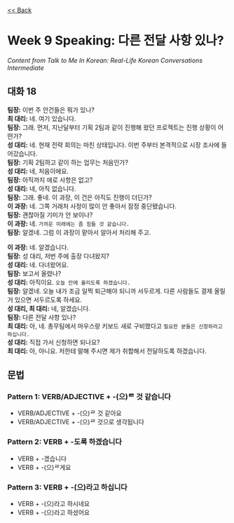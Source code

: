 [<< Back](index.md)

# Week 9 Speaking: 다른 전달 사항 있나?
*Content from Talk to Me In Korean: Real-Life Korean Conversations Intermediate*

## 대화 18
**팀장:** 이번 주 안건들은 뭐가 있나?  
**최 대리:** 네. 여기 있습니다.  
**팀장:** 그래. 먼저, 지난달부터 기획 2팀과 같이 진행해 왔던 프로젝트는 진행 상황이 어떤가?  
**성 대리:** 네. 현재 전략 회의는 마친 상태입니다. 이번 주부터 본격적으로 시장 조사에 들어갔습니다.  
**팀장:** 기획 2팀하고 같이 하는 업무는 처음인가?  
**성 대리:** 네, 처음이에요.  
**팀장:** 아직까지 애로 사항은 없고?  
**성 대리:** 네, 아직 없습니다.  
**팀장:** 그래. 좋네. 이 과장, 이 건은 아직도 진행이 더딘가?  
**이 과장:** 네. 그쪽 거래처 사정이 많이 안 좋아서 잠정 중단됐습니다.  
**팀장:** 괜찮아질 기미가 안 보이나?  
**이 과장:** 네. `가까운 미래에는 좀 힘들 것 같습니다.`  
**팀장:** 알겠네. 그럼 이 과장이 맡아서 알아서 처리해 주고.  

**이 과장:** 네. 알겠습니다.  
**팀장:** 성 대리, 저번 주에 출장 다녀왔지?  
**성 대리:** 네. 다녀왔어요.  
**팀장:** 보고서 올렸나?  
**성 대리:** 아직이요. `오늘 안에 올리도록 하겠습니다.`  
**팀장:** 알겠네. 오늘 내가 조금 일찍 퇴근해야 되니까 서두르게. 다른 사람들도 결제 올릴 거 있으면 서두르도록 하세요.  
**성 대리, 최 대리:** 네, 알겠습니다.  
**팀장:** 다른 전달 사항 있나?  
**최 대리:** 아, 네. 총무팀에서 마우스랑 키보드 새로 구비했다고 `필요한 분들은 신청하라고 하십니다.`  
**성 대리:** 직접 가서 신청하면 되나요?  
**최 대리:** 아, 아니요. 저한테 말해 주시면 제가 취합해서 전달하도록 하겠습니다.  


## 문법
### Pattern 1: VERB/ADJECTIVE + -(으)ᄅ 것 같습니다
- VERB/ADJECTIVE + -(으)ᄅ 것 같아요
- VERB/ADJECTIVE + -(으)ᄅ 것으로 생각됩니다

### Pattern 2: VERB + -도록 하겠습니다
- VERB + -겠습니다
- VERB + -(으)ᄅ게요

### Pattern 3: VERB + -(으)라고 하십니다
- VERB + -(으)라고 하시네요
- VERB + -(으)라고 하셨어요
